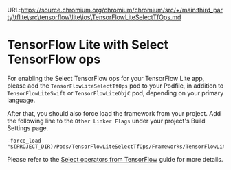 URL:https://source.chromium.org/chromium/chromium/src/+/main:third_party\tflite\src\tensorflow\lite\ios\TensorFlowLiteSelectTfOps.md
# TensorFlow Lite with Select TensorFlow ops

For enabling the Select TensorFlow ops for your TensorFlow Lite app, please add
the `TensorFlowLiteSelectTfOps` pod to your Podfile, in addition to
`TensorFlowLiteSwift` or `TensorFlowLiteObjC` pod, depending on your primary
language.

After that, you should also force load the framework from your project. Add the
following line to the `Other Linker Flags` under your project's Build Settings
page.

```
-force_load "$(PROJECT_DIR)/Pods/TensorFlowLiteSelectTfOps/Frameworks/TensorFlowLiteSelectTfOps.framework/TensorFlowLiteSelectTfOps"
```

Please refer to the [Select operators from TensorFlow][ops-select] guide for
more details.

[ops-select]: https://www.tensorflow.org/lite/guide/ops_select#ios
